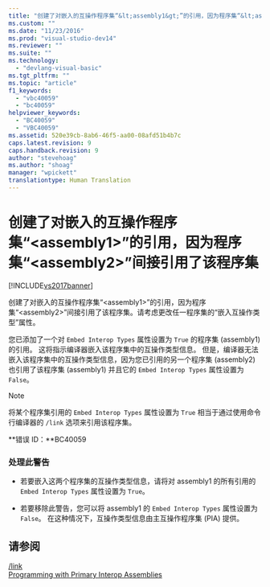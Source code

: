```yaml
---
title: "创建了对嵌入的互操作程序集“&lt;assembly1&gt;”的引用，因为程序集“&lt;assembly2&gt;”间接引用了该程序集 | Microsoft Docs"
ms.custom: ""
ms.date: "11/23/2016"
ms.prod: "visual-studio-dev14"
ms.reviewer: ""
ms.suite: ""
ms.technology: 
  - "devlang-visual-basic"
ms.tgt_pltfrm: ""
ms.topic: "article"
f1_keywords: 
  - "vbc40059"
  - "bc40059"
helpviewer_keywords: 
  - "BC40059"
  - "VBC40059"
ms.assetid: 520e39cb-8ab6-46f5-aa00-08afd51b4b7c
caps.latest.revision: 9
caps.handback.revision: 9
author: "stevehoag"
ms.author: "shoag"
manager: "wpickett"
translationtype: Human Translation
---
```

# 创建了对嵌入的互操作程序集“&lt;assembly1&gt;”的引用，因为程序集“&lt;assembly2&gt;”间接引用了该程序集
[!INCLUDE[vs2017banner](../../../csharp/includes/vs2017banner.md)]

创建了对嵌入的互操作程序集“\<assembly1\>”的引用，因为程序集“\<assembly2\>”间接引用了该程序集。请考虑更改任一程序集的“嵌入互操作类型”属性。  
  
 您已添加了一个对 `Embed Interop Types` 属性设置为 `True` 的程序集 \(assembly1\) 的引用。  这将指示编译器嵌入该程序集中的互操作类型信息。  但是，编译器无法嵌入该程序集中的互操作类型信息，因为您已引用的另一个程序集 \(assembly2\) 也引用了该程序集 \(assembly1\) 并且它的 `Embed Interop Types` 属性设置为 `False`。  
  
> [!NOTE]
>  将某个程序集引用的 `Embed Interop Types` 属性设置为 `True` 相当于通过使用命令行编译器的 `/link` 选项来引用该程序集。  
  
 **错误 ID：**BC40059  
  
### 处理此警告  
  
-   若要嵌入这两个程序集的互操作类型信息，请将对 assembly1 的所有引用的 `Embed Interop Types` 属性设置为 `True`。  
  
-   若要移除此警告，您可以将 assembly1 的 `Embed Interop Types` 属性设置为 `False`。  在这种情况下，互操作类型信息由主互操作程序集 \(PIA\) 提供。  
  
## 请参阅  
 [\/link](../../../visual-basic/reference/command-line-compiler/link.md)   
 [Programming with Primary Interop Assemblies](http://msdn.microsoft.com/zh-cn/306fa1d6-0703-4004-9e93-d0a57f1be81e)